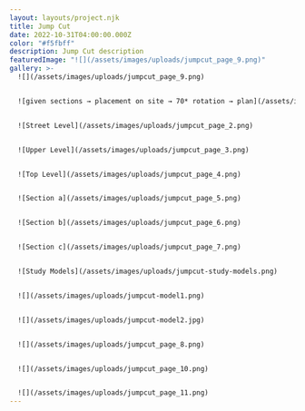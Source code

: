 ```yaml
---
layout: layouts/project.njk
title: Jump Cut
date: 2022-10-31T04:00:00.000Z
color: "#f5fbff"
description: Jump Cut description
featuredImage: "![](/assets/images/uploads/jumpcut_page_9.png)"
gallery: >-
  ![](/assets/images/uploads/jumpcut_page_9.png)


  ![given sections → placement on site → 70* rotation → plan](/assets/images/uploads/jumpcut_page_1.png)


  ![Street Level](/assets/images/uploads/jumpcut_page_2.png)


  ![Upper Level](/assets/images/uploads/jumpcut_page_3.png)


  ![Top Level](/assets/images/uploads/jumpcut_page_4.png)


  ![Section a](/assets/images/uploads/jumpcut_page_5.png)


  ![Section b](/assets/images/uploads/jumpcut_page_6.png)


  ![Section c](/assets/images/uploads/jumpcut_page_7.png)


  ![Study Models](/assets/images/uploads/jumpcut-study-models.png)


  ![](/assets/images/uploads/jumpcut-model1.png)


  ![](/assets/images/uploads/jumpcut-model2.jpg)


  ![](/assets/images/uploads/jumpcut_page_8.png)


  ![](/assets/images/uploads/jumpcut_page_10.png)


  ![](/assets/images/uploads/jumpcut_page_11.png)
---
```

